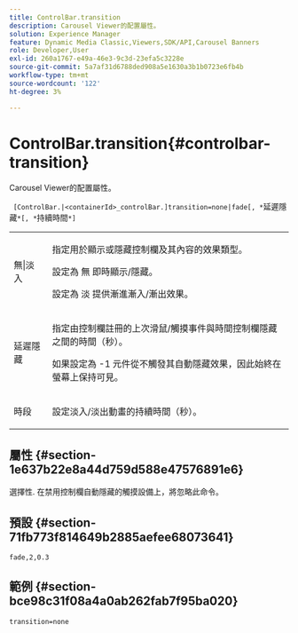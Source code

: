 ```yaml
---
title: ControlBar.transition
description: Carousel Viewer的配置屬性。
solution: Experience Manager
feature: Dynamic Media Classic,Viewers,SDK/API,Carousel Banners
role: Developer,User
exl-id: 260a1767-e49a-46e3-9c3d-23efa5c3228e
source-git-commit: 5a7af31d6788ded908a5e1630a3b1b0723e6fb4b
workflow-type: tm+mt
source-wordcount: '122'
ht-degree: 3%

---
```


# ControlBar.transition{#controlbar-transition}

Carousel Viewer的配置屬性。

` [ControlBar.|<containerId>_controlBar.]transition=none|fade[, *`延遲隱藏`*[, *`持續時間`*]`

<table id="table_441553CD34C94A58A9D7CBF772DEDDB6"> 
 <tbody> 
  <tr> 
   <td colname="col1"> <p> <span class="codeph"> 無|淡入</span> </p> </td> 
   <td colname="col2"> <p> 指定用於顯示或隱藏控制欄及其內容的效果類型。 </p> <p>設定為 <span class="codeph"> 無</span> 即時顯示/隱藏。 </p> <p>設定為 <span class="codeph"> 淡</span> 提供漸進漸入/漸出效果。 </p> </td> 
  </tr> 
  <tr> 
   <td colname="col1"> <p><span class="codeph"><span class="varname"> 延遲隱藏</span></span> </p> </td> 
   <td colname="col2"> <p> 指定由控制欄註冊的上次滑鼠/觸摸事件與時間控制欄隱藏之間的時間（秒）。 </p> <p>如果設定為 <span class="codeph"> -1</span> 元件從不觸發其自動隱藏效果，因此始終在螢幕上保持可見。 </p> </td> 
  </tr> 
  <tr> 
   <td colname="col1"> <p><span class="codeph"><span class="varname"> 時段</span></span> </p> </td> 
   <td colname="col2"> <p> 設定淡入/淡出動畫的持續時間（秒）。 </p> </td> 
  </tr> 
 </tbody> 
</table>

## 屬性 {#section-1e637b22e8a44d759d588e47576891e6}

選擇性. 在禁用控制欄自動隱藏的觸摸設備上，將忽略此命令。

## 預設 {#section-71fb773f814649b2885aefee68073641}

`fade,2,0.3`

## 範例 {#section-bce98c31f08a4a0ab262fab7f95ba020}

```
transition=none
```
